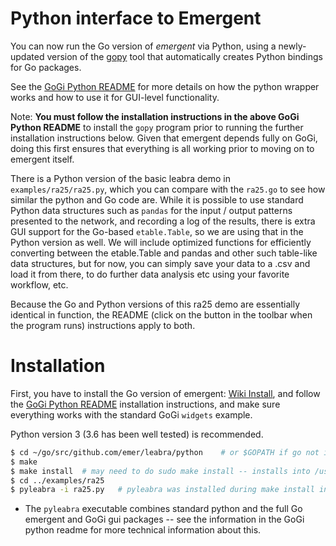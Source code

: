# Python interface to Emergent

You can now run the Go version of *emergent* via Python, using a newly-updated version of the [gopy](https://github.com/go-python/gopy) tool that automatically creates Python bindings for Go packages. 

See the [GoGi Python README](https://github.com/goki/gi/blob/master/python/README.md) for more details on how the python wrapper works and how to use it for GUI-level functionality.

Note: **You must follow the installation instructions in the above GoGi Python README** to install the `gopy` program prior to running the further installation instructions below.  Given that emergent depends fully on GoGi, doing this first ensures that everything is all working prior to moving on to emergent itself.

There is a Python version of the basic leabra demo in `examples/ra25/ra25.py`, which you can compare with the `ra25.go` to see how similar the python and Go code are.  While it is possible to use standard Python data structures such as `pandas` for the input / output patterns presented to the network, and recording a log of the results, there is extra GUI support for the Go-based `etable.Table`, so we are using that in the Python version as well.  We will include optimized functions for efficiently converting between the etable.Table and pandas and other such table-like data structures, but for now, you can simply save your data to a .csv and load it from there, to do further data analysis etc using your favorite workflow, etc.

Because the Go and Python versions of this ra25 demo are essentially identical in function, the README (click on the button in the toolbar when the program runs) instructions apply to both.

# Installation

First, you have to install the Go version of emergent: [Wiki Install](https://github.com/emer/emergent/wiki/Install), and follow the [GoGi Python README](https://github.com/goki/gi/blob/master/python/README.md) installation instructions, and make sure everything works with the standard GoGi `widgets` example.

Python version 3 (3.6 has been well tested) is recommended.

```sh
$ cd ~/go/src/github.com/emer/leabra/python    # or $GOPATH if go not in ~/go
$ make
$ make install  # may need to do sudo make install -- installs into /usr/local/bin and python site-packages
$ cd ../examples/ra25
$ pyleabra -i ra25.py   # pyleabra was installed during make install into /usr/local/bin
```

* The `pyleabra` executable combines standard python and the full Go emergent and GoGi gui packages -- see the information in the GoGi python readme for more technical information about this.


